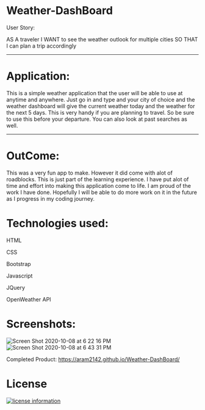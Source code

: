 # Weather-DashBoard

User Story:

AS A traveler
I WANT to see the weather outlook for multiple cities
SO THAT I can plan a trip accordingly

______________________________________
# Application:

This is a simple weather application that the user will be able to use at anytime and anywhere. Just go in and type and your city of choice and the weather dashboard will give the current weather today and the weather for the next 5 days. This is very handy if you are planning to travel. So be sure to use this before your departure. You can also look at past searches as well.

_________________________________________
# OutCome:

This was a very fun app to make. However it did come with alot of roadblocks. This is just part of the learning experience. I have put alot of time and effort into making this application come to life. I am proud of the work I have done. Hopefully I will be able to do more work on it in the future as I progress in my coding journey.

# Technologies used:

HTML

CSS 

Bootstrap

Javascript

JQuery

OpenWeather API

# Screenshots:

![Screen Shot 2020-10-08 at 6 22 16 PM](https://user-images.githubusercontent.com/65634748/95520648-c5e79e00-0995-11eb-8445-46d97502b127.png)
![Screen Shot 2020-10-08 at 6 43 31 PM](https://user-images.githubusercontent.com/65634748/95520841-3393ca00-0996-11eb-98c9-f2b35c773045.png)


Completed Product: https://aram2142.github.io/Weather-DashBoard/

# License

[![license information](https://img.shields.io/badge/license-MIT-blue)](https://aram2142.github.io/Weather-DashBoard//blob/master/LICENSE)


